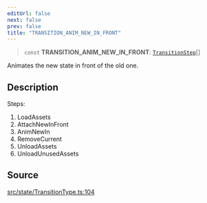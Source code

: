 ```yaml
---
editUrl: false
next: false
prev: false
title: "TRANSITION_ANIM_NEW_IN_FRONT"
---
```


> `const` **TRANSITION\_ANIM\_NEW\_IN\_FRONT**: [`TransitionStep`](/api/enumerations/transitionstep/)[]

Animates the new state in front of the old one.

## Description

Steps:
1. LoadAssets
2. AttachNewInFront
3. AnimNewIn
4. RemoveCurrent
5. UnloadAssets
6. UnloadUnusedAssets

## Source

[src/state/TransitionType.ts:104](https://github.com/relishinc/dill-pixel/blob/10f512f7f577ca5e74162827f11215b28df5ca97/src/state/TransitionType.ts#L104)
